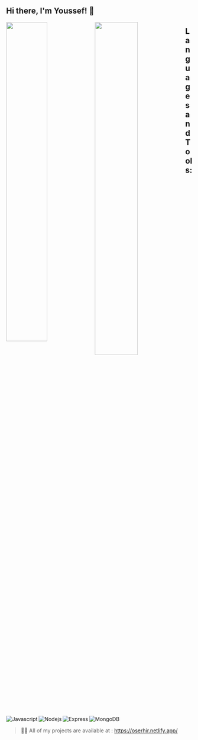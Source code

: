 ## Hi there, I'm Youssef! 👋

<img align="left"   width="47%"   src="https://github-readme-stats.vercel.app/api?username=oserhir&theme=vue-dark" />
<img  align="left"  width="48%" src="https://github-readme-stats.vercel.app/api/top-langs/?username=oserhir&layout=compact" />


## Languages and Tools:  
 
<img align="left"    alt="Javascript" src="https://img.shields.io/badge/javascript-%23323330.svg?style=for-the-badge&logo=javascript&logoColor=%23F7DF1E" /> 
<img align="left"  alt="Nodejs" src="https://img.shields.io/badge/node.js-6DA55F?style=for-the-badge&logo=node.js&logoColor=white" />
<img align="left"  alt="Express" src="https://img.shields.io/badge/express.js-%23404d59.svg?style=for-the-badge&logo=express&logoColor=%2361DAFB" />
<img  alt="MongoDB" src="https://img.shields.io/badge/MongoDB-%234ea94b.svg?style=for-the-badge&logo=mongodb&logoColor=white" />


> 👨‍💻 All of my projects are available at : https://oserhir.netlify.app/



 

